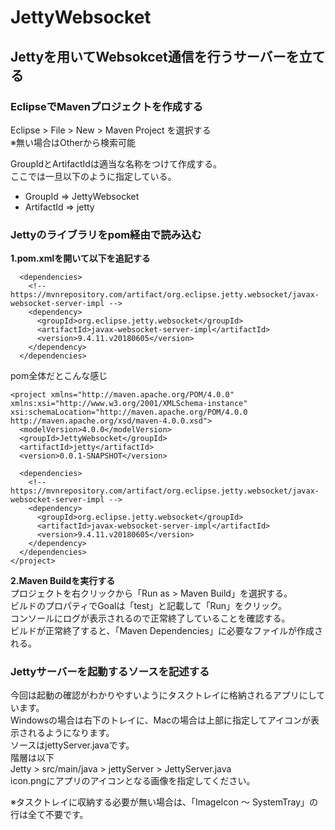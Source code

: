# JettyWebsocket

## Jettyを用いてWebsokcet通信を行うサーバーを立てる

### EclipseでMavenプロジェクトを作成する
Eclipse > File > New > Maven Project を選択する  
※無い場合はOtherから検索可能  

GroupIdとArtifactIdは適当な名称をつけて作成する。  
ここでは一旦以下のように指定している。  
* GroupId => JettyWebsocket
* ArtifactId => jetty  

### Jettyのライブラリをpom経由で読み込む
**1.pom.xmlを開いて以下を追記する**

```
  <dependencies>
    <!-- https://mvnrepository.com/artifact/org.eclipse.jetty.websocket/javax-websocket-server-impl -->
    <dependency>
      <groupId>org.eclipse.jetty.websocket</groupId>
      <artifactId>javax-websocket-server-impl</artifactId>
      <version>9.4.11.v20180605</version>
    </dependency>
  </dependencies>
```
  
pom全体だとこんな感じ
```
<project xmlns="http://maven.apache.org/POM/4.0.0" xmlns:xsi="http://www.w3.org/2001/XMLSchema-instance" xsi:schemaLocation="http://maven.apache.org/POM/4.0.0 http://maven.apache.org/xsd/maven-4.0.0.xsd">
  <modelVersion>4.0.0</modelVersion>
  <groupId>JettyWebsocket</groupId>
  <artifactId>jetty</artifactId>
  <version>0.0.1-SNAPSHOT</version>
  
  <dependencies>
    <!-- https://mvnrepository.com/artifact/org.eclipse.jetty.websocket/javax-websocket-server-impl -->
    <dependency>
      <groupId>org.eclipse.jetty.websocket</groupId>
      <artifactId>javax-websocket-server-impl</artifactId>
      <version>9.4.11.v20180605</version>
    </dependency>
  </dependencies>
</project>
```

**2.Maven Buildを実行する**  
プロジェクトを右クリックから「Run as > Maven Build」を選択する。  
ビルドのプロパティでGoalは「test」と記載して「Run」をクリック。  
コンソールにログが表示されるので正常終了していることを確認する。  
ビルドが正常終了すると、「Maven Dependencies」に必要なファイルが作成される。  


### Jettyサーバーを起動するソースを記述する  
今回は起動の確認がわかりやすいようにタスクトレイに格納されるアプリにしています。  
Windowsの場合は右下のトレイに、Macの場合は上部に指定してアイコンが表示されるようになります。  
ソースはjettyServer.javaです。  
階層は以下  
Jetty > src/main/java > jettyServer > JettyServer.java  
icon.pngにアプリのアイコンとなる画像を指定してください。  

※タスクトレイに収納する必要が無い場合は、「ImageIcon 〜 SystemTray」の行は全て不要です。  






